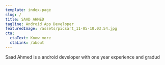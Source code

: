 ```yaml
---
template: index-page
slug: /
title: SAAD AHMED
tagline: Android App Developer
featuredImage: /assets/picsart_11-05-10.03.54.jpg
cta:
  ctaText: Know more
  ctaLink: /about
---
```

Saad Ahmed is a android developer with one year experience and gradud
